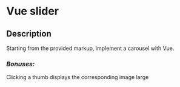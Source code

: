 # Vue slider

## Description

Starting from the provided markup, implement a carousel with Vue.

### *Bonuses:*
Clicking a thumb displays the corresponding image large